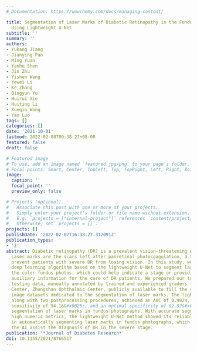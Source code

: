 ```yaml
---
# Documentation: https://wowchemy.com/docs/managing-content/

title: Segmentation of Laser Marks of Diabetic Retinopathy in the Fundus Photographs
  Using Lightweight U-Net
subtitle: ''
summary: ''
authors:
- Yukang Jiang
- Jianying Pan
- Ming Yuan
- Yanhe Shen
- Jin Zhu
- Yishen Wang
- Yewei Li
- Ke Zhang
- Qingyun Yu
- Huirui Xie
- Huiting Li
- Xueqin Wang
- Yan Luo
tags: []
categories: []
date: '2021-10-01'
lastmod: 2022-02-08T00:38:27+08:00
featured: false
draft: false

# Featured image
# To use, add an image named `featured.jpg/png` to your page's folder.
# Focal points: Smart, Center, TopLeft, Top, TopRight, Left, Right, BottomLeft, Bottom, BottomRight.
image:
  caption: ''
  focal_point: ''
  preview_only: false

# Projects (optional).
#   Associate this post with one or more of your projects.
#   Simply enter your project's folder or file name without extension.
#   E.g. `projects = ["internal-project"]` references `content/project/deep-learning/index.md`.
#   Otherwise, set `projects = []`.
projects: []
publishDate: '2022-02-07T16:38:27.312091Z'
publication_types:
- '2'
abstract: Diabetic retinopathy (DR) is a prevalent vision-threatening disease worldwide.
  Laser marks are the scars left after panretinal photocoagulation, a treatment to
  prevent patients with severe DR from losing vision. In this study, we develop a
  deep learning algorithm based on the lightweight U-Net to segment laser marks from
  the color fundus photos, which could help indicate a stage or providing valuable
  auxiliary information for the care of DR patients. We prepared our training and
  testing data, manually annotated by trained and experienced graders from Image Reading
  Center, Zhongshan Ophthalmic Center, publicly available to fill the vacancy of public
  image datasets dedicated to the segmentation of laser marks. The lightweight U-Net,
  along with two postprocessing procedures, achieved an AUC of 0.9824, an optimal
  sensitivity of 94.16&#x0025;, and an optimal specificity of 92.82&#x0025; on the
  segmentation of laser marks in fundus photographs. With accurate segmentation and
  high numeric metrics, the lightweight U-Net method showed its reliable performance
  in automatically segmenting laser marks in fundus photographs, which could help
  the AI assist the diagnosis of DR in the severe stage.
publication: '*Journal of Diabetes Research*'
doi: 10.1155/2021/8766517
---
```

